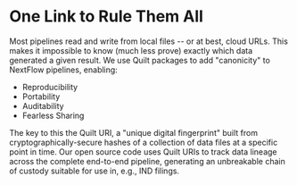# One Link to Rule Them All

Most pipelines read and write from local files -- or at best, cloud URLs.
This makes it impossible to know (much less prove) exactly which data
generated a given result. We use Quilt packages to add "canonicity"
to NextFlow pipelines, enabling:

* Reproducibility
* Portability
* Auditability
* Fearless Sharing

The key to this the Quilt URI, a "unique digital fingerprint" built from
cryptographically-secure hashes of a collection of data files
at a specific point in time. Our open source code uses Quilt URIs
to track data lineage across the complete end-to-end pipeline, generating
an unbreakable chain of custody suitable for use in, e.g., IND filings.